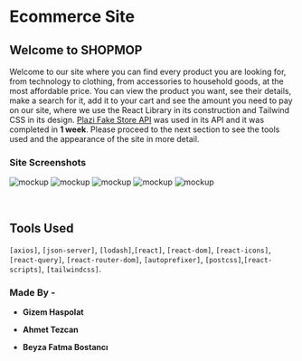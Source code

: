 # Ecommerce Site

## Welcome to SHOPMOP

Welcome to our site where you can find every product you are looking for, from technology to clothing, from accessories to household goods, at the most affordable price. You can view the product you want, see their details, make a search for it, add it to your cart and see the amount you need to pay on our site, where we use the React Library in its construction and Tailwind CSS in its design. [Plazi Fake Store API](https://fakeapi.platzi.com/) was used in its API and it was completed in **1 week**. Please proceed to the next section to see the tools used and the appearance of the site in more detail.

### Site Screenshots

![mockup](./images/1.png)
![mockup](./images/2.png)
![mockup](./images/3.png)
![mockup](./images/4.png)
![mockup](./images/5.png)

<br>

## Tools Used

`[axios]`, `[json-server]`, `[lodash]`,`[react]`, `[react-dom]`, `[react-icons]`, `[react-query]`, `[react-router-dom]`, `[autoprefixer]`, `[postcss]`,`[react-scripts]`, `[tailwindcss]`.

### Made By -

- **Gizem Haspolat**

- **Ahmet Tezcan**

- **Beyza Fatma Bostancı**
